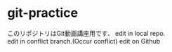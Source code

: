 # git-practice
このリポジトリはGit動画講座用です．
edit in local repo.  
edit in conflict branch.(Occur conflict)
edit on Github
